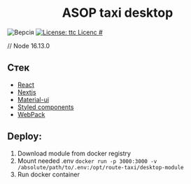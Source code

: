 <h1 align="center">ASOP taxi desktop</h1>
<p>
  <img alt="Версія" src="https://img.shields.io/badge/version-1.0-blue.svg?cacheSeconds=2592000" />
  <a href="-" target="_blank">
    <img alt="License: ttc Licenc #" src="https://img.shields.io/badge/License-ttc Licenc #-yellow.svg" />
  </a>
</p>

// Node 16.13.0
## Стек
- [React](https://reactjs.org)
- [Nextjs](https://nextjs.org/)
- [Material-ui](http://material-ui.com)
- [Styled components](https://www.styled-components.com)
- [WebPack](https://webpack.js.org/)


## Deploy:
1. Download module from docker registry 
2. Mount needed .env `docker run -p 3000:3000 -v /absolute/path/to/.env:/opt/route-taxi/desktop-module`
3. Run docker container

